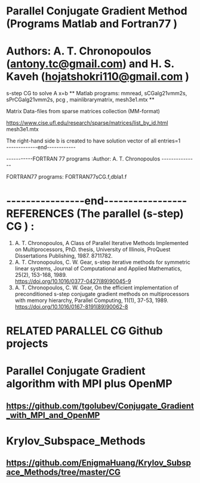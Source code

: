 
Parallel Conjugate Gradient Method (Programs Matlab and Fortran77 )
=====================================

 Authors: A. T. Chronopoulos (antony.tc@gmail.com) and H. S. Kaveh (hojatshokri110@gmail.com )    
=====================================
 s-step CG to solve A x=b 
** Matlab programs: mmread, sCGalg21vmm2s, sPrCGalg21vmm2s, pcg , mainlibrarymatrix, mesh3e1.mtx **

 Matrix Data-files from sparse matrices collection (MM-format) 
 
 https://www.cise.ufl.edu/research/sparse/matrices/list_by_id.html              
   mesh3e1.mtx 
   
The right-hand side b is created to have solution vector of all entries=1  
-------------end------------

-----------FORTRAN 77 programs :Author:  A. T. Chronopoulos ---------------

FORTRAN77 programs: FORTRAN77sCG.f,dbla1.f

----------------end----------------- 
REFERENCES (The parallel  (s-step) CG )  :
==============================================
1. A. T. Chronopoulos, A Class of Parallel Iterative Methods Implemented on Multiprocessors,  PhD. thesis,  University of Illinois, ProQuest Dissertations Publishing, 1987. 8711782. 
2. A. T. Chronopoulos, C. W. Gear, s-step iterative methods for symmetric linear systems, 
 Journal of Computational and Applied Mathematics, 25(2), 153-168, 1989.  
https://doi.org/10.1016/0377-0427(89)90045-9      
3. A. T. Chronopoulos, C. W. Gear, On the efficient implementation of preconditioned s-step conjugate gradient methods on multiprocessors  with memory hierarchy, Parallel Computing, 11(1),  37-53, 1989.  
https://doi.org/10.1016/0167-8191(89)90062-8       

RELATED PARALLEL CG Github projects
==============================================
Parallel Conjugate Gradient algorithm with MPI plus OpenMP
===========================================================
https://github.com/tgolubev/Conjugate_Gradient_with_MPI_and_OpenMP
---------------------------------------------------------------------

Krylov_Subspace_Methods
=========================================================

https://github.com/EnigmaHuang/Krylov_Subspace_Methods/tree/master/CG
----------------------------------------------------------------------

